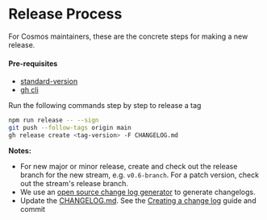 # Release Process

For Cosmos maintainers, these are the concrete steps for making a new release.

#### Pre-requisites

- [standard-version](https://github.com/conventional-changelog/standard-version)
- [gh cli](https://cli.github.com/manual/gh_release_create)

Run the following commands step by step to release a tag

```bash
npm run release -- --sign
git push --follow-tags origin main
gh release create <tag-version> -F CHANGELOG.md

```

**Notes:**

- For new major or minor release, create and check out the release branch for the new stream, e.g. `v0.6-branch`. For a patch version, check out the stream's release branch.
- We use an [open source change log generator](https://github.com/conventional-changelog/standard-version) to generate changelogs.
- Update the [CHANGELOG.md](https://github.com/odpf/cosmos/blob/master/CHANGELOG.md). See the [Creating a change log](release_process.md#creating-a-change-log) guide and commit

